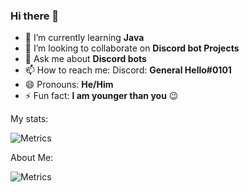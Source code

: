 ### Hi there 👋

- 🌱 I’m currently learning **Java**
- 👯 I’m looking to collaborate on **Discord bot Projects**
- 💬 Ask me about **Discord bots**
- 📫 How to reach me: 
            Discord: **General Hello#0101**
- 😄 Pronouns: **He/Him**
- ⚡ Fun fact: **I am younger than you** 😉

My stats: 

![Metrics](https://metrics.lecoq.io/Doom306?template=classic&base.header=0&base.activity=0&base.community=0&base.repositories=0&base.metadata=0&lines=1&projects=1&achievements=1&repositories=1&languages=1&activity=1&repositories=100&repositories.batch=100&repositories.forks=false&repositories.affiliations=owner&languages.limit=8&languages.sections=most-used&languages.colors=github&languages.threshold=0%25&languages.indepth=false&languages.categories=markup%2C%20programming&languages.recent.categories=markup%2C%20programming&languages.recent.load=300&languages.recent.days=14&projects.limit=4&projects.descriptions=false&activity.limit=5&activity.load=300&activity.days=14&activity.filter=all&activity.visibility=all&activity.timestamps=false&achievements.threshold=C&achievements.secrets=true&achievements.display=detailed&achievements.limit=0&config.timezone=Asia%2FManila&config.twemoji=true)


About Me:

![Metrics](https://metrics.lecoq.io/Doom306?template=classic&isocalendar=1&lines=1&code=1&notable=1&isocalendar.duration=full-year&notable.repositories=false&code.lines=12&code.load=100&code.visibility=public&config.timezone=Asia%2FManila&config.twemoji=true)
